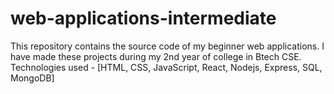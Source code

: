 # web-applications-intermediate
This repository contains the source code of my beginner web applications. I have made these projects during my 2nd year of college in Btech CSE. Technologies used - [HTML, CSS, JavaScript, React, Nodejs, Express, SQL, MongoDB]
